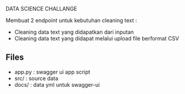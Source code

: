 DATA SCIENCE CHALLANGE

Membuat 2 endpoint untuk kebutuhan cleaning text : 
  - Cleaning data text yang didapatkan dari inputan
  - Cleaning data text yang didapat melalui upload file berformat CSV
 
 ## Files
- app.py : swagger ui app script
- src/ : source data
- docs/ : data yml untuk swagger-ui
  

